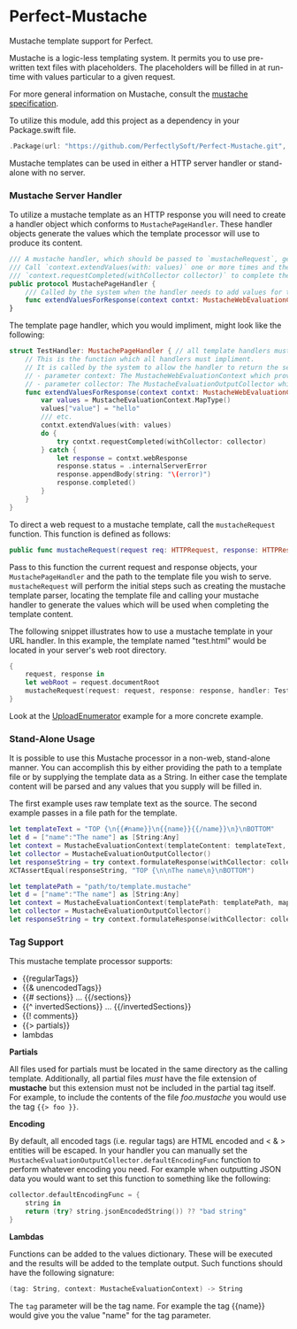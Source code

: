 # Perfect-Mustache
Mustache template support for Perfect.

Mustache is a logic-less templating system. It permits you to use pre-written text files with placeholders. The placeholders will be filled in at run-time with values particular to a given request.

For more general information on Mustache, consult the [mustache specification](https://mustache.github.io/mustache.5.html).

To utilize this module, add this project as a dependency in your Package.swift file.

```swift
.Package(url: "https://github.com/PerfectlySoft/Perfect-Mustache.git", versions: Version(0,0,0)..<Version(10,0,0))
```

Mustache templates can be used in either a HTTP server handler or stand-alone with no server.

### Mustache Server Handler

To utilize a mustache template as an HTTP response you will need to create a handler object which conforms to ```MustachePageHandler```. These handler objects generate the values which the template processor will use to produce its content.

```swift
/// A mustache handler, which should be passed to `mustacheRequest`, generates values to fill a mustache template
/// Call `context.extendValues(with: values)` one or more times and then
/// `context.requestCompleted(withCollector collector)` to complete the request and output the resulting content to the client.
public protocol MustachePageHandler {
	/// Called by the system when the handler needs to add values for the template.
	func extendValuesForResponse(context contxt: MustacheWebEvaluationContext, collector: MustacheEvaluationOutputCollector)
}
```

The template page handler, which you would impliment, might look like the following:

```swift
struct TestHandler: MustachePageHandler { // all template handlers must inherit from PageHandler
	// This is the function which all handlers must impliment.
	// It is called by the system to allow the handler to return the set of values which will be used when populating the template.
	// - parameter context: The MustacheWebEvaluationContext which provides access to the HTTPRequest containing all the information pertaining to the request
	// - parameter collector: The MustacheEvaluationOutputCollector which can be used to adjust the template output. For example a `defaultEncodingFunc` could be installed to change how outgoing values are encoded.
	func extendValuesForResponse(context contxt: MustacheWebEvaluationContext, collector: MustacheEvaluationOutputCollector) {
		var values = MustacheEvaluationContext.MapType()
		values["value"] = "hello"
		/// etc.
		contxt.extendValues(with: values)
		do {
			try contxt.requestCompleted(withCollector: collector)
		} catch {
			let response = contxt.webResponse
			response.status = .internalServerError
			response.appendBody(string: "\(error)")
			response.completed()
		}
	}
}
```

To direct a web request to a mustache template, call the ```mustacheRequest``` function. This function is defined as follows:

```swift
public func mustacheRequest(request req: HTTPRequest, response: HTTPResponse, handler: MustachePageHandler, templatePath: String)
```

Pass to this function the current request and response objects, your ```MustachePageHandler``` and the path to the template file you wish to serve. ```mustacheRequest``` will perform the initial steps such as creating the mustache template parser, locating the template file and calling your mustache handler to generate the values which will be used when completing the template content.

The following snippet illustrates how to use a mustache template in your URL handler. In this example, the template named "test.html" would be located in your server's web root directory.

```swift
{
	request, response in 
	let webRoot = request.documentRoot
	mustacheRequest(request: request, response: response, handler: TestHandler(), templatePath: webRoot + "/test.html")
}
```

Look at the [UploadEnumerator](https://github.com/PerfectlySoft/PerfectExample-UploadEnumerator) example for a more concrete example.

### Stand-Alone Usage

It is possible to use this Mustache processor in a non-web, stand-alone manner. You can accomplish this by either providing the path to a template file or by supplying the template data as a String. In either case the template content will be parsed and any values that you supply will be filled in.

The first example uses raw template text as the source. The second example passes in a file path for the template.

```swift
let templateText = "TOP {\n{{#name}}\n{{name}}{{/name}}\n}\nBOTTOM"
let d = ["name":"The name"] as [String:Any]
let context = MustacheEvaluationContext(templateContent: templateText, map: d)
let collector = MustacheEvaluationOutputCollector()
let responseString = try context.formulateResponse(withCollector: collector)
XCTAssertEqual(responseString, "TOP {\n\nThe name\n}\nBOTTOM")
```

```swift
let templatePath = "path/to/template.mustache"
let d = ["name":"The name"] as [String:Any]
let context = MustacheEvaluationContext(templatePath: templatePath, map: d)
let collector = MustacheEvaluationOutputCollector()
let responseString = try context.formulateResponse(withCollector: collector)
```

### Tag Support

This mustache template processor supports:

* {{regularTags}}
* {{& unencodedTags}}
* {{# sections}} ... {{/sections}}
* {{^ invertedSections}} ... {{/invertedSections}}
* {{! comments}}
* {{> partials}}
* lambdas

**Partials**

All files used for partials must be located in the same directory as the calling template. Additionally, all partial files *must* have the file extension of **mustache** but this extension must not be included in the partial tag itself. For example, to include the contents of the file *foo.mustache* you would use the tag ```{{> foo }}```.

**Encoding**

By default, all encoded tags (i.e. regular tags) are HTML encoded and &lt; &amp; &gt; entities will be escaped. In your handler you can manually set the ```MustacheEvaluationOutputCollector.defaultEncodingFunc``` function to perform whatever encoding you need. For example when outputting JSON data you would want to set this function to something like the following:

```swift
collector.defaultEncodingFunc = { 
	string in 
	return (try? string.jsonEncodedString()) ?? "bad string"
}
```

**Lambdas**

Functions can be added to the values dictionary. These will be executed and the results will be added to the template output. Such functions should have the following signature:

```swift
(tag: String, context: MustacheEvaluationContext) -> String
```

The ```tag``` parameter will be the tag name. For example the tag {{name}} would give you the value "name" for the tag parameter.
